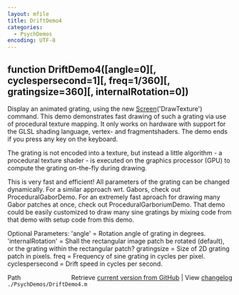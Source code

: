 ```yaml
---
layout: mfile
title: DriftDemo4
categories:
  - PsychDemos
encoding: UTF-8
---
```


function DriftDemo4\(\[angle=0\]\[, cyclespersecond=1\]\[, freq=1/360\]\[, gratingsize=360\]\[, internalRotation=0\]\)
----

Display an animated grating, using the new [Screen](/docs/Screen)\('DrawTexture'\) command.
This demo demonstrates fast drawing of such a grating via use of procedural
texture mapping. It only works on hardware with support for the GLSL
shading language, vertex- and fragmentshaders. The demo ends if you press
any key on the keyboard.

The grating is not encoded into a texture, but instead a little algorithm - a
procedural texture shader - is executed on the graphics processor \(GPU\)
to compute the grating on-the-fly during drawing.

This is very fast and efficient\! All parameters of the grating can be
changed dynamically. For a similar approach wrt. Gabors, check out
ProceduralGaborDemo. For an extremely fast aproach for drawing many Gabor
patches at once, check out ProceduralGarboriumDemo. That demo could be
easily customized to draw many sine gratings by mixing code from that
demo with setup code from this demo.

Optional Parameters:
'angle' = Rotation angle of grating in degrees.
'internalRotation' = Shall the rectangular image patch be rotated
\(default\), or the grating within the rectangular patch?
gratingsize = Size of 2D grating patch in pixels.
freq = Frequency of sine grating in cycles per pixel.
cyclespersecond = Drift speed in cycles per second.



<div class="code_header" style="text-align:right;">
  <span style="float:left;">Path&nbsp;&nbsp;</span> <span class="counter">Retrieve <a href=
  "https://raw.github.com/Psychtoolbox-3/Psychtoolbox-3/beta/./PsychDemos/DriftDemo4.m">current version from GitHub</a> | View <a href=
  "https://github.com/Psychtoolbox-3/Psychtoolbox-3/commits/beta/./PsychDemos/DriftDemo4.m">changelog</a></span>
</div>
<div class="code">
  <code>./PsychDemos/DriftDemo4.m</code>
</div>
